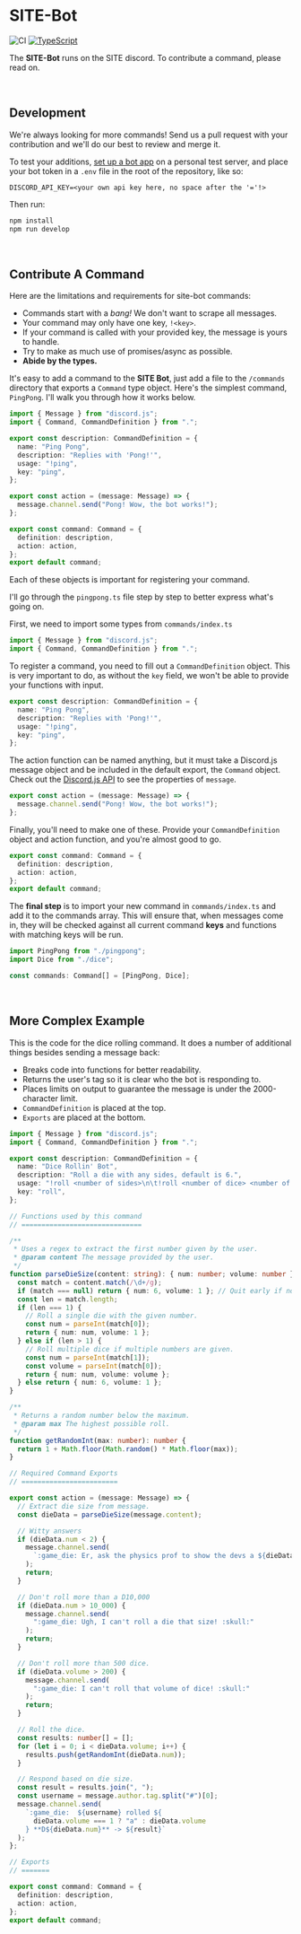 # SITE-Bot

![CI](https://github.com/ieee-uottawa/SITE-Bot/workflows/CI/badge.svg)
[![TypeScript](https://badges.frapsoft.com/typescript/code/typescript.svg?v=101)](https://github.com/ellerbrock/typescript-badges/)

The **SITE-Bot** runs on the SITE discord. To contribute a command, please read on.

<br />

## Development

We're always looking for more commands! Send us a pull request with your
contribution and we'll do our best to review and merge it.

To test your additions, [set up a bot
app](https://discordjs.guide/preparations/setting-up-a-bot-application.html) on
a personal test server, and place your bot token in a `.env` file in the root of
the repository, like so:

```
DISCORD_API_KEY=<your own api key here, no space after the '='!>
```

Then run:

```sh
npm install
npm run develop
```

<br />

## Contribute A Command

Here are the limitations and requirements for site-bot commands:

- Commands start with a _bang!_ We don't want to scrape all messages.
- Your command may only have one key, `!<key>`.
- If your command is called with your provided key, the message is yours to handle.
- Try to make as much use of promises/async as possible.
- **Abide by the types.**

It's easy to add a command to the **SITE Bot**, just add a file to the
`/commands` directory that exports a `Command` type object. Here's the
simplest command, `PingPong`. I'll walk you through how it works below.

```typescript
import { Message } from "discord.js";
import { Command, CommandDefinition } from ".";

export const description: CommandDefinition = {
  name: "Ping Pong",
  description: "Replies with 'Pong!'",
  usage: "!ping",
  key: "ping",
};

export const action = (message: Message) => {
  message.channel.send("Pong! Wow, the bot works!");
};

export const command: Command = {
  definition: description,
  action: action,
};
export default command;
```

Each of these objects is important for registering your command.

I'll go through the `pingpong.ts` file step by step to better express what's
going on.

First, we need to import some types from `commands/index.ts`

```typescript
import { Message } from "discord.js";
import { Command, CommandDefinition } from ".";
```

To register a command, you need to fill out a `CommandDefinition` object. This
is very important to do, as without the `key` field, we won't be able to provide
your functions with input.

```typescript
export const description: CommandDefinition = {
  name: "Ping Pong",
  description: "Replies with 'Pong!'",
  usage: "!ping",
  key: "ping",
};
```

The action function can be named anything, but it must take a Discord.js message
object and be included in the default export, the `Command` object. Check out
the [Discord.js API](https://discord.js.org/#/docs/main/stable/class/Message) to see the properties of `message`.

```typescript
export const action = (message: Message) => {
  message.channel.send("Pong! Wow, the bot works!");
};
```

Finally, you'll need to make one of these. Provide your `CommandDefinition`
object and action function, and you're almost good to go.

```typescript
export const command: Command = {
  definition: description,
  action: action,
};
export default command;
```

The **final step** is to import your new command in `commands/index.ts` and add
it to the commands array. This will ensure that, when messages come in, they
will be checked against all current command **keys** and functions with matching
keys will be run.

```typescript
import PingPong from "./pingpong";
import Dice from "./dice";

const commands: Command[] = [PingPong, Dice];
```

<br />

## More Complex Example

This is the code for the dice rolling command. It does a number of additional
things besides sending a message back:

- Breaks code into functions for better readability.
- Returns the user's tag so it is clear who the bot is responding to.
- Places limits on output to guarantee the message is under the 2000-character limit.
- `CommandDefinition` is placed at the top.
- `Exports` are placed at the bottom.

```typescript
import { Message } from "discord.js";
import { Command, CommandDefinition } from ".";

export const description: CommandDefinition = {
  name: "Dice Rollin' Bot",
  description: "Roll a die with any sides, default is 6.",
  usage: "!roll <number of sides>\n\t!roll <number of dice> <number of sides>",
  key: "roll",
};

// Functions used by this command
// ==============================

/**
 * Uses a regex to extract the first number given by the user.
 * @param content The message provided by the user.
 */
function parseDieSize(content: string): { num: number; volume: number } {
  const match = content.match(/\d+/g);
  if (match === null) return { num: 6, volume: 1 }; // Quit early if no matches found.
  const len = match.length;
  if (len === 1) {
    // Roll a single die with the given number.
    const num = parseInt(match[0]);
    return { num: num, volume: 1 };
  } else if (len > 1) {
    // Roll multiple dice if multiple numbers are given.
    const num = parseInt(match[1]);
    const volume = parseInt(match[0]);
    return { num: num, volume: volume };
  } else return { num: 6, volume: 1 };
}

/**
 * Returns a random number below the maximum.
 * @param max The highest possible roll.
 */
function getRandomInt(max: number): number {
  return 1 + Math.floor(Math.random() * Math.floor(max));
}

// Required Command Exports
// ========================

export const action = (message: Message) => {
  // Extract die size from message.
  const dieData = parseDieSize(message.content);

  // Witty answers
  if (dieData.num < 2) {
    message.channel.send(
      `:game_die: Er, ask the physics prof to show the devs a ${dieData.num}-sided die  :wink:`
    );
    return;
  }

  // Don't roll more than a D10,000
  if (dieData.num > 10_000) {
    message.channel.send(
      ":game_die: Ugh, I can't roll a die that size! :skull:"
    );
    return;
  }

  // Don't roll more than 500 dice.
  if (dieData.volume > 200) {
    message.channel.send(
      ":game_die: I can't roll that volume of dice! :skull:"
    );
    return;
  }

  // Roll the dice.
  const results: number[] = [];
  for (let i = 0; i < dieData.volume; i++) {
    results.push(getRandomInt(dieData.num));
  }

  // Respond based on die size.
  const result = results.join(", ");
  const username = message.author.tag.split("#")[0];
  message.channel.send(
    `:game_die:  ${username} rolled ${
      dieData.volume === 1 ? "a" : dieData.volume
    } **D${dieData.num}** -> ${result}`
  );
};

// Exports
// =======

export const command: Command = {
  definition: description,
  action: action,
};
export default command;
```
